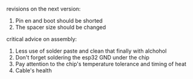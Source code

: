 revisions on the next version:
  1. Pin en and boot should be shorted
  2. The spacer size should be changed

critical advice on assembly:
  1. Less use of solder paste and clean that finally with alchohol
  2. Don't forget soldering the esp32 GND under the chip
  3. Pay attention to the chip's temperature tolerance and timing of heat
  4. Cable's health
